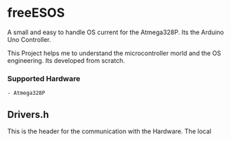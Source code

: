 # freeESOS
A small and easy to handle OS current for the Atmega328P. Its the Arduino Uno Controller.

This Project helps me to understand the microcontroller morld and the OS engineering. Its developed from scratch.


### Supported Hardware

    - Atmega328P


## Drivers.h

This is the header for the communication with the Hardware. The local 









